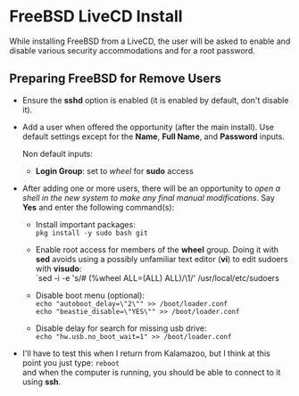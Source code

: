 # FreeBSD LiveCD Install

While installing FreeBSD from a LiveCD, the user will be asked
to enable and disable various security accommodations and for
a root password.

## Preparing FreeBSD for Remove Users

- Ensure the **sshd** option is enabled (it is enabled by default,
  don't disable it).

- Add a user when offered the opportunity (after the main install).
  Use default settings except for the **Name**, **Full Name**, and
  **Password** inputs.

  Non default inputs:
  - **Login Group**: set to *wheel* for **sudo** access

- After adding one or more users, there will be an opportunity
  to *open a shell in the new system to make any final manual
  modifications*.  Say **Yes** and enter the following command(s):

  - Install important packages:  
    `pkg install -y sudo bash git`

  - Enable root access for members of the **wheel** group.
    Doing it with **sed** avoids using a possibly unfamiliar text
    editor (**vi**) to edit sudoers with **visudo**:  
    `sed -i -e 's/# \(%wheel ALL=(ALL) ALL\)/\1/' /usr/local/etc/sudoers

  - Disable boot menu (optional):  
    `echo "autoboot_delay=\"2\"" >> /boot/loader.conf`  
    `echo "beastie_disable=\"YES\"" >> /boot/loader.conf`

  - Disable delay for search for missing usb drive:  
    `echo "hw.usb.no_boot_wait=1" >> /boot/loader.conf`

- I'll have to test this when I return from Kalamazoo, but I
  think at this point you just type:
  `reboot`  
  and when the computer is running, you should be able to
  connect to it using **ssh**.


